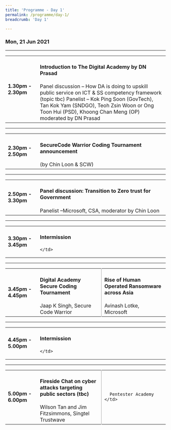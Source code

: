 ```yaml
---
title: 'Programme - Day 1'
permalink: /programme/day-1/
breadcrumb: 'Day 1'

---
```

### **Mon, 21 Jun 2021**
<hr>
<table>
  <tr>
    <td width="20%"><strong>1.30pm - 2.30pm</strong></td>
    <td width="80%">
    <h4>Introduction to The Digital Academy by DN Prasad</h4>
Panel discussion – How DA is doing to upskill public service on ICT & SS competency framework (topic tbc)
Panelist – Kok Ping Soon (GovTech), Tan Kok Yam (SNDGO), Teoh Zsin Woon or Ong Toon Hui (PSD), Khoong Chan Meng (OP)
moderated by DN Prasad
    </td>
  </tr>
</table>

<hr>

<table>
  <tr>
    <td width="20%"><strong>2.30pm - 2.50pm</strong></td>
    <td width="80%">
      <h4>SecureCode Warrior Coding Tournament announcement</h4>
      (by Chin Loon & SCW)
    </td>
  </tr>
</table>

<hr>

<table>
  <tr>
    <td width="20%"><strong>2.50pm - 3.30pm</strong></td>
    <td width="80%">
      <h4>Panel discussion: Transition to Zero trust for Government</h4>
      Panelist –Microsoft, CSA, moderator by Chin Loon
    </td>
  </tr>
</table>

<hr>

<table>
  <tr>
    <td width="20%"><strong>3.30pm - 3.45pm</strong></td>
    <td width="80%">
      <h4>Intermission</h4>
      
    </td>
  </tr>
</table>

<hr>

<table>
  <tr>
    <td width="20%"><strong>3.45pm - 4.45pm</strong></td>
    <td width="40%" style="border-right: 2px solid #cccccc;">
      <h4>Digital Academy Secure Coding Tournament</h4>
      Jaap K Singh, Secure Code Warrior
    </td>
    <td width="40%">
      <h4>Rise of Human Operated Ransomware across Asia</h4>
      Avinash  Lotke, Microsoft
    </td>
  </tr>
</table>

<hr>

<table>
  <tr>
    <td width="20%"><strong>4.45pm - 5.00pm</strong></td>
    <td width="80%">
      <h4>Intermission</h4>
      
    </td>
  </tr>
</table>

<hr>

<table>
  <tr>
    <td width="20%"><strong>5.00pm - 6.00pm</strong></td>
    <td width="40%" style="border-right: 2px solid #cccccc;">
      <h4>Fireside Chat on cyber attacks targeting public sectors (tbc)</h4>
      Wilson Tan and Jim Fitzsimmons, Singtel Trustwave
    </td>
    <td width="40%">
      
      Pentester Academy 
    </td>
  </tr>
</table>

